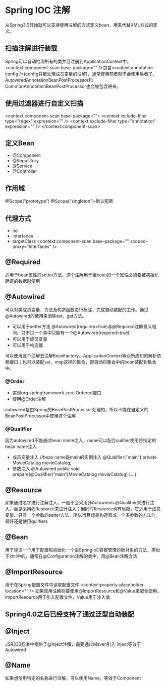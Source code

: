 # Spring IOC 注解

从Spring3.0开始就可以支持使用注解的方式定义bean，用来代替XML方式的定义。

## 扫描注解进行装载

Spring可以自动检测所有的类并且注册到ApplicationContext中。
<context:component-scan base-package="" />包含<context:annotation-config />(config只能处理成员变量的注解)，通常使用前者就不会使用后者了。AutowiredAnnotationBeanPostProcessor和CommonAnnotationBeanPostProcessor也会被包含进来。

## 使用过滤器进行自定义扫描

<context:component-scan base-package="">
  <context:include-filter type="regex" expression="" />
  <context:exclude-filter type="annotation" expression="" />
</context:component-scan>

## 定义Bean

- @Component
- @Repository
- @Service
- @Controller

## 作用域

@Scope("prototype")
@Scope("singleton")-默认配置

## 代理方式

- no
- interfaces
- targetClass
  <context:component-scan base-package="" scoped-proxy="interfaces" />

## @Required

适用于bean属性的setter方法，这个注解用于当bean的一个属性必须要被初始化确定的数据时使用

## @Autowired

可以对类成员变量、方法及构造函数进行标注，完成自动装配的工作。通过 @Autowired的使用来消除set，get方法。

- 可以用于setter方法 @Autowired(required=true)与@Required注解意义相同，只不过一个类中只能有一个@Autowired(required=true)
- 可以用于成员变量
- 可以用于构造器

可以使用这个注解去注解BeanFactory，ApplicationContext等众所周知的解析依赖接口；也可以装配set、map这样的集合，即自动将集合中的bean装配到集合中。

### @Order

- 实现org.springframework.core.Ordered接口
- 使用@Order注解

autowired是由Spring的BeanPostProcessor处理的，所以不能在自定义的BeanPostProcessor中使用这个注解

### @Qualifier

因为autowired不能通过bean name注入，name可以配合qulifier使用将指定的bean name注入

- 成员变量注入
  //bean name是main的实例注入
  @Qualifier("main")
  private MovieCatalog movieCatalog;
- 参数注入
  @Autowired
  public void prepare(@Qualifier("main")MovieCatalog movieCatalog) {...}

## @Resource

如果通过名字进行注解注入，一般不会采用@Autowired+@Qualifier来进行注入，而是采用@Resource来进行注入；但同时Resource也有局限，它适用于成员变量、只有一个参数的setter方法，所以当目标是构造器或一个多参数的方法时，最好还是使用qulifiers

## @Bean

用于标识一个用于配置和初始化一个由SpringIoC容器管理的新对象的方法，类似于xml中的<bean />，通常在@Configuration注解的类中，用@Bean注解方法

## @ImportResource

用于在Spring配置文件中读取配置文件
<context:property-placeholder location="" />
如果使用注解则要使用@ImportResource和@Value来配合使用，ImportResource用于引入配置文件，Value用于注入值

## Spring4.0之后已经支持了通过泛型自动装配

## @Inject

JSR330标准中提供了@Inject注解，需要通过Maven引入
Inject等效于Autowired

## @Name

如果想使用特定的名称进行注解，可以使用Name，等效于Component









